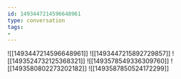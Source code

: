 ```yaml
---
id: 1493447214596648961
type: conversation
tags:
- 
---
```

![[1493447214596648961]]
![[1493447215892729857]]
![[1493524732125368321]]
![[1493578549336309760]]
![[1493580802273202182]]
![[1493587850524172299]]

